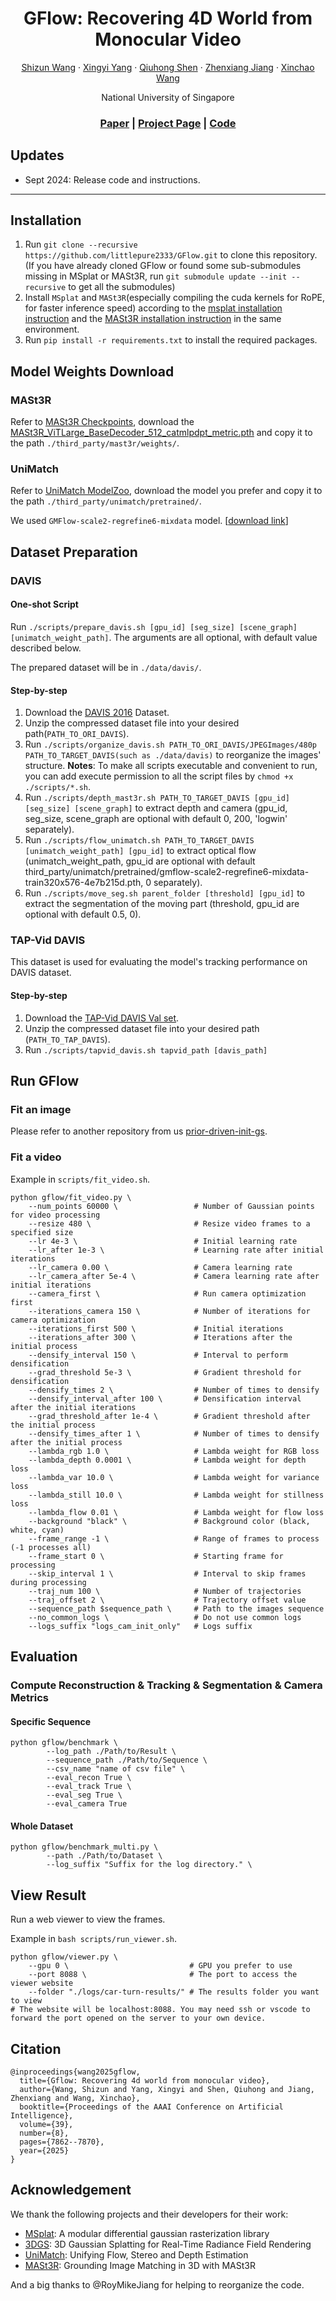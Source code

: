 <p align="center">
  <h1 align="center">GFlow: Recovering 4D World from Monocular Video</h1>
  <p align="center">
    <a href="https://littlepure2333.github.io/home">Shizun Wang</a>
    ·
    <a href="https://adamdad.github.io/">Xingyi Yang</a>
    ·
    <a href="https://florinshen.github.io/">Qiuhong Shen</a>
    ·
    <a href="https://github.com/RoyMikeJiang">Zhenxiang Jiang</a>
    ·
    <a href="https://sites.google.com/site/sitexinchaowang/">Xinchao Wang</a>
  </p>
  <p align="center">National University of Singapore</p>
  <h3 align="center"><a href="https://arxiv.org/abs/2405.18426">Paper</a> | <a href="https://littlepure2333.github.io/GFlow/">Project Page</a> | <a href="https://github.com/littlepure2333/gflow">Code</a> </h3>
  <div align="center"></div>
</p>

## Updates
* Sept 2024: Release code and instructions.
---

## Installation
1. Run `git clone --recursive https://github.com/littlepure2333/GFlow.git` to clone this repository. (If you have already cloned GFlow or found some sub-submodules missing in MSplat or MASt3R, run `git submodule update --init --recursive` to get all the submodules)
2. Install `MSplat` and `MASt3R`(especially compiling the cuda kernels for RoPE, for faster inference speed) according to the [msplat installation instruction](https://github.com/pointrix-project/msplat?tab=readme-ov-file#how-to-install) and the [MASt3R installation instruction](https://github.com/naver/mast3r?tab=readme-ov-file#installation) in the same environment.
3. Run `pip install -r requirements.txt` to install the required packages.

## Model Weights Download
### MASt3R
Refer to [MASt3R Checkpoints](https://github.com/naver/mast3r?tab=readme-ov-file#checkpoints), download the [MASt3R_ViTLarge_BaseDecoder_512_catmlpdpt_metric.pth](https://download.europe.naverlabs.com/ComputerVision/MASt3R/MASt3R_ViTLarge_BaseDecoder_512_catmlpdpt_metric.pth) and copy it to the path `./third_party/mast3r/weights/`.
### UniMatch
Refer to [UniMatch ModelZoo](https://github.com/autonomousvision/unimatch/blob/master/MODEL_ZOO.md), download the model you prefer and copy it to the path `./third_party/unimatch/pretrained/`.

We used `GMFlow-scale2-regrefine6-mixdata` model. [[download link](https://s3.eu-central-1.amazonaws.com/avg-projects/unimatch/pretrained/gmflow-scale2-regrefine6-mixdata-train320x576-4e7b215d.pth)]

## Dataset Preparation
### DAVIS
#### One-shot Script
Run `./scripts/prepare_davis.sh [gpu_id] [seg_size] [scene_graph] [unimatch_weight_path]`. The arguments are all optional, with default value described below.

The prepared dataset will be in `./data/davis/`.
#### Step-by-step
1. Download the [DAVIS 2016](https://davischallenge.org/davis2016/code.html) Dataset.
2. Unzip the compressed dataset file into your desired path(`PATH_TO_ORI_DAVIS`).
3. Run `./scripts/organize_davis.sh PATH_TO_ORI_DAVIS/JPEGImages/480p PATH_TO_TARGET_DAVIS(such as ./data/davis)` to reorganize the images' structure.
**Notes**: To make all scripts executable and convenient to run, you can add execute permission to all the script files by `chmod +x ./scripts/*.sh`.
4. Run `./scripts/depth_mast3r.sh PATH_TO_TARGET_DAVIS [gpu_id] [seg_size] [scene_graph]` to extract depth and camera (gpu_id, seg_size, scene_graph are optional with default 0, 200, 'logwin' separately).
5. Run `./scripts/flow_unimatch.sh PATH_TO_TARGET_DAVIS [unimatch_weight_path] [gpu_id]` to extract optical flow (unimatch_weight_path, gpu_id are optional with default third_party/unimatch/pretrained/gmflow-scale2-regrefine6-mixdata-train320x576-4e7b215d.pth, 0 separately).
6. Run `./scripts/move_seg.sh parent_folder [threshold] [gpu_id]` to extract the segmentation of the moving part (threshold, gpu_id are optional with default 0.5, 0).

### TAP-Vid DAVIS
This dataset is used for evaluating the model's tracking performance on DAVIS dataset.
#### Step-by-step
1. Download the [TAP-Vid DAVIS Val set](https://storage.googleapis.com/dm-tapnet/tapvid_davis.zip).
2. Unzip the compressed dataset file into your desired path (`PATH_TO_TAP_DAVIS`).
3. Run `./scripts/tapvid_davis.sh tapvid_path [davis_path]`

## Run GFlow

### Fit an image
Please refer to another repository from us [prior-driven-init-gs](https://github.com/littlepure2333/prior-driven-init-gs).

<!-- ### Simple test for reconstruct image and optimize camera
Example in `scripts/fit_2d.sh`.
```
python gflow/fit_2d.py \
        --img_path /path/to/image \
        --save_path /path/to/save/video \ 
        --num_points 10000 \            # Number of gaussian points
        --max_iter 2000 \               # Maximum number of iterations
        --seed 123 \                    # Random Seed
```
### Fit an image using texture init
Example in `scripts/fit_image.sh`.
```
python gflow/fit_image.py \
        --img_path /path/to/image \
        --depth_path /path/to/depth/image \
        --num_points 10000 \            # Number of gaussian points
        --iterations 500 \              # Number of iterations
        --seed 123 \                    # Random Seed
``` -->
### Fit a video
Example in `scripts/fit_video.sh`.
```
python gflow/fit_video.py \
    --num_points 60000 \                 # Number of Gaussian points for video processing
    --resize 480 \                       # Resize video frames to a specified size
    --lr 4e-3 \                          # Initial learning rate
    --lr_after 1e-3 \                    # Learning rate after initial iterations
    --lr_camera 0.00 \                   # Camera learning rate
    --lr_camera_after 5e-4 \             # Camera learning rate after initial iterations
    --camera_first \                     # Run camera optimization first
    --iterations_camera 150 \            # Number of iterations for camera optimization
    --iterations_first 500 \             # Initial iterations
    --iterations_after 300 \             # Iterations after the initial process
    --densify_interval 150 \             # Interval to perform densification
    --grad_threshold 5e-3 \              # Gradient threshold for densification
    --densify_times 2 \                  # Number of times to densify
    --densify_interval_after 100 \       # Densification interval after the initial iterations
    --grad_threshold_after 1e-4 \        # Gradient threshold after the initial process
    --densify_times_after 1 \            # Number of times to densify after the initial process
    --lambda_rgb 1.0 \                   # Lambda weight for RGB loss
    --lambda_depth 0.0001 \              # Lambda weight for depth loss
    --lambda_var 10.0 \                  # Lambda weight for variance loss
    --lambda_still 10.0 \                # Lambda weight for stillness loss
    --lambda_flow 0.01 \                 # Lambda weight for flow loss
    --background "black" \               # Background color (black, white, cyan)
    --frame_range -1 \                   # Range of frames to process (-1 processes all)
    --frame_start 0 \                    # Starting frame for processing
    --skip_interval 1 \                  # Interval to skip frames during processing
    --traj_num 100 \                     # Number of trajectories
    --traj_offset 2 \                    # Trajectory offset value
    --sequence_path $sequence_path \     # Path to the images sequence
    --no_common_logs \                   # Do not use common logs
    --logs_suffix "logs_cam_init_only"   # Logs suffix
```

## Evaluation
### Compute Reconstruction & Tracking & Segmentation & Camera Metrics
#### Specific Sequence
```
python gflow/benchmark \
        --log_path ./Path/to/Result \
        --sequence_path ./Path/to/Sequence \
        --csv_name "name of csv file" \
        --eval_recon True \
        --eval_track True \
        --eval_seg True \
        --eval_camera True
```
#### Whole Dataset
```
python gflow/benchmark_multi.py \
        --path ./Path/to/Dataset \
        --log_suffix "Suffix for the log directory." \
```

## View Result
Run a web viewer to view the frames.

Example in `bash scripts/run_viewer.sh`.

```
python gflow/viewer.py \
    --gpu 0 \                           # GPU you prefer to use
    --port 8088 \                       # The port to access the viewer website
    --folder "./logs/car-turn-results/" # The results folder you want to view
# The website will be localhost:8088. You may need ssh or vscode to forward the port opened on the server to your own device.
```

## Citation
```
@inproceedings{wang2025gflow,
  title={Gflow: Recovering 4d world from monocular video},
  author={Wang, Shizun and Yang, Xingyi and Shen, Qiuhong and Jiang, Zhenxiang and Wang, Xinchao},
  booktitle={Proceedings of the AAAI Conference on Artificial Intelligence},
  volume={39},
  number={8},
  pages={7862--7870},
  year={2025}
}
```

## Acknowledgement
We thank the following projects and their developers for their work:
* [MSplat](https://github.com/pointrix-project/msplat): A modular differential gaussian rasterization library
* [3DGS](https://github.com/graphdeco-inria/gaussian-splatting): 3D Gaussian Splatting for Real-Time Radiance Field Rendering
* [UniMatch](https://github.com/autonomousvision/unimatch): Unifying Flow, Stereo and Depth Estimation
* [MASt3R](https://github.com/naver/mast3r): Grounding Image Matching in 3D with MASt3R

And a big thanks to @RoyMikeJiang for helping to reorganize the code.